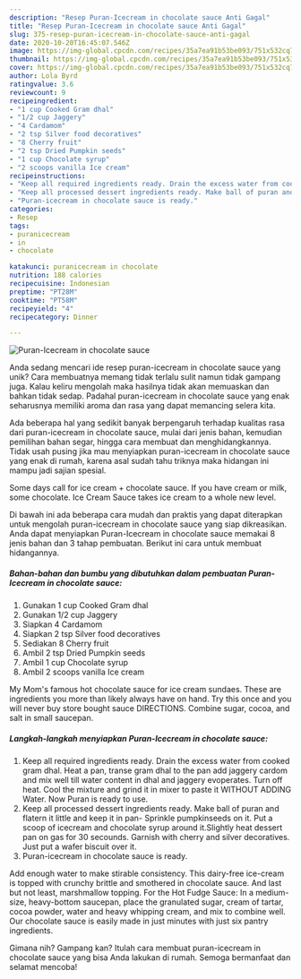 ```yaml
---
description: "Resep Puran-Icecream in chocolate sauce Anti Gagal"
title: "Resep Puran-Icecream in chocolate sauce Anti Gagal"
slug: 375-resep-puran-icecream-in-chocolate-sauce-anti-gagal
date: 2020-10-20T16:45:07.546Z
image: https://img-global.cpcdn.com/recipes/35a7ea91b53be093/751x532cq70/puran-icecream-in-chocolate-sauce-recipe-main-photo.jpg
thumbnail: https://img-global.cpcdn.com/recipes/35a7ea91b53be093/751x532cq70/puran-icecream-in-chocolate-sauce-recipe-main-photo.jpg
cover: https://img-global.cpcdn.com/recipes/35a7ea91b53be093/751x532cq70/puran-icecream-in-chocolate-sauce-recipe-main-photo.jpg
author: Lola Byrd
ratingvalue: 3.6
reviewcount: 9
recipeingredient:
- "1 cup Cooked Gram dhal"
- "1/2 cup Jaggery"
- "4 Cardamom"
- "2 tsp Silver food decoratives"
- "8 Cherry fruit"
- "2 tsp Dried Pumpkin seeds"
- "1 cup Chocolate syrup"
- "2 scoops vanilla Ice cream"
recipeinstructions:
- "Keep all required ingredients ready. Drain the excess water from cooked gram dhal. Heat a pan, transe gram dhal to the pan add jaggery cardom and mix well till water content in dhal and jaggery evoperates. Turn off heat. Cool the mixture and grind it in mixer to paste it WITHOUT ADDING Water. Now Puran is ready to use."
- "Keep all processed dessert ingredients ready. Make ball of puran and flatern it little and keep it in pan- Sprinkle pumpkinseeds on it. Put a scoop of icecream and chocolate syrup around it.Slightly heat dessert pan on gas for 30 secounds. Garnish with cherry and silver decoratives. Just put a wafer biscuit over it."
- "Puran-icecream in chocolate sauce is ready."
categories:
- Resep
tags:
- puranicecream
- in
- chocolate

katakunci: puranicecream in chocolate 
nutrition: 188 calories
recipecuisine: Indonesian
preptime: "PT28M"
cooktime: "PT58M"
recipeyield: "4"
recipecategory: Dinner

---
```



![Puran-Icecream in chocolate sauce](https://img-global.cpcdn.com/recipes/35a7ea91b53be093/751x532cq70/puran-icecream-in-chocolate-sauce-recipe-main-photo.jpg)

Anda sedang mencari ide resep puran-icecream in chocolate sauce yang unik? Cara membuatnya memang tidak terlalu sulit namun tidak gampang juga. Kalau keliru mengolah maka hasilnya tidak akan memuaskan dan bahkan tidak sedap. Padahal puran-icecream in chocolate sauce yang enak seharusnya memiliki aroma dan rasa yang dapat memancing selera kita.

Ada beberapa hal yang sedikit banyak berpengaruh terhadap kualitas rasa dari puran-icecream in chocolate sauce, mulai dari jenis bahan, kemudian pemilihan bahan segar, hingga cara membuat dan menghidangkannya. Tidak usah pusing jika mau menyiapkan puran-icecream in chocolate sauce yang enak di rumah, karena asal sudah tahu triknya maka hidangan ini mampu jadi sajian spesial.

Some days call for ice cream + chocolate sauce. If you have cream or milk, some chocolate. Ice Cream Sauce takes ice cream to a whole new level.


Di bawah ini ada beberapa cara mudah dan praktis yang dapat diterapkan untuk mengolah puran-icecream in chocolate sauce yang siap dikreasikan. Anda dapat menyiapkan Puran-Icecream in chocolate sauce memakai 8 jenis bahan dan 3 tahap pembuatan. Berikut ini cara untuk membuat hidangannya.

<!--inarticleads1-->

##### Bahan-bahan dan bumbu yang dibutuhkan dalam pembuatan Puran-Icecream in chocolate sauce:

1. Gunakan 1 cup Cooked Gram dhal
1. Gunakan 1/2 cup Jaggery
1. Siapkan 4 Cardamom
1. Siapkan 2 tsp Silver food decoratives
1. Sediakan 8 Cherry fruit
1. Ambil 2 tsp Dried Pumpkin seeds
1. Ambil 1 cup Chocolate syrup
1. Ambil 2 scoops vanilla Ice cream


My Mom&#39;s famous hot chocolate sauce for ice cream sundaes. These are ingredients you more than likely always have on hand. Try this once and you will never buy store bought sauce DIRECTIONS. Combine sugar, cocoa, and salt in small saucepan. 

<!--inarticleads2-->

##### Langkah-langkah menyiapkan Puran-Icecream in chocolate sauce:

1. Keep all required ingredients ready. Drain the excess water from cooked gram dhal. Heat a pan, transe gram dhal to the pan add jaggery cardom and mix well till water content in dhal and jaggery evoperates. Turn off heat. Cool the mixture and grind it in mixer to paste it WITHOUT ADDING Water. Now Puran is ready to use.
1. Keep all processed dessert ingredients ready. Make ball of puran and flatern it little and keep it in pan- Sprinkle pumpkinseeds on it. Put a scoop of icecream and chocolate syrup around it.Slightly heat dessert pan on gas for 30 secounds. Garnish with cherry and silver decoratives. Just put a wafer biscuit over it.
1. Puran-icecream in chocolate sauce is ready.


Add enough water to make stirable consistency. This dairy-free ice-cream is topped with crunchy brittle and smothered in chocolate sauce. And last but not least, marshmallow topping. For the Hot Fudge Sauce: In a medium-size, heavy-bottom saucepan, place the granulated sugar, cream of tartar, cocoa powder, water and heavy whipping cream, and mix to combine well. Our chocolate sauce is easily made in just minutes with just six pantry ingredients. 

Gimana nih? Gampang kan? Itulah cara membuat puran-icecream in chocolate sauce yang bisa Anda lakukan di rumah. Semoga bermanfaat dan selamat mencoba!
